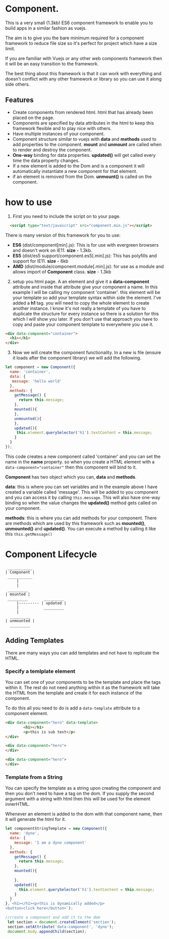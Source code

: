 

# Component. 
This is a very small (1.3kb) ES6 component framework to enable you to build apps in a similar fashion as vuejs.

The aim is to give you the bare minimum required for a component framework to reduce file size so it's perfect for project which have a size limit.

If you are familiar with Vuejs or any other web components framework then it will be an easy transition to the framework.

The best thing about this framework is that it can work with everything and doesn't conflict with any other framework or library so you can use it along side others. 

## Features
- Create components from rendered html. html that has already been placed on the page.
- Components are specified by data attributes  in the html to keep this framework flexible and to play nice with others.
- Have multiple instances of your component.
- Component structure similar to vuejs with **data** and **methods** used to add properties to the component. **mount** and **unmount** are called when to render and destroy the component.
- **One-way** binding for data properties. **updated()** will get called every time the data property changes.
- If a new element is added to the Dom and is a component it will automatically instantiate a new component for that element.
- if an element is removed from the Dom.
 **unmount()** is called on the component.

# how to use

1. First you need to include the script on to your page.

```html
  <script type="text/javascript" src="component.min.js"></script>
```
There is many version of this framework for you to use:  
 - **ES6** (dist/component[min].js): This is for use with evergreen browsers and doesn't work on IE11. **size** - 1.3kb.
 - **ES5** (dist/es5 support/component.es5[.min].js): This has polyfills and support for IE11.  **size** - 6kb
 - **AMD**   (dist/module/component.module[.min].js): for use as a module and allows import of **Component** class. **size** -  1.3kb

2. setup you html page. A an element and give it a **data-component** attribute and inside that attribute give your component a name. In this example I will be calling my component 'container'. this element will be your template so add your template syntax within side the element. I've added a **h1** tag. you will need to copy the whole element to create another instance. I know it's not really a template of you have to duplicate the structure for every instance so there is a solution for this which I will show you later. If you don't use that approach you have to copy and paste your component template to everywhere you use it.

```html
<div data-component="container">
  <h1></h1>
</div>
```

3.  Now we will create the component functionality. In a new is file (ensure it loads after the component library) we will add the following.

```js
let component = new Component({
  name: 'container',
  data: {
   message: 'hello world'
  },
  methods: {
    getMessage() {
      return this.message;
    },
    mounted(){
    },
    unmounted(){
    },
    updated(){
     this.element.querySelector('h1').textContent = this.message;
    }
  }
});
```
This code creates a new component called 'container' and you can set the name in the **name** property. so when you create a HTML element with a `data-component="container"` then this component will bind to it.

**Component** has two object which you can, **data** and **methods**. 

**data**: this is where you can set variables and in the example above I have created a variable called 'message'. This will be added to you component and you can access it by calling `this.message`. This will also have one-way binding so when the value changes the **updated()** method gets called on your component. 

**methods**: this is where you can add methods for your component. There are methods which are used by this framework such as **mounted()**, **unmounted()** and **updated()**. You can execute a method by calling it like this `this.getMessage()`  


# Component Lifecycle
```
 ___________
| Component |
 ___________
     |
     |
 _________
| mounted |
 _________       _________
     |--------- | updated |
     |           _________
     |
  _________
| unmounted |
  _________     
```

## Adding Templates
There are many ways you can add templates and not have to replicate the HTML.

### Specify a temlplate element  
You can set one of your components to be the template and place the tags within it. The rest do not need anything within it as the framework will take the HTML from the template and create it for each instance of the component. 

To do this all you need to do is add a `data-template` attribute to a component element.

```html
<div data-component="hero" data-template>
        <h1></h1>
        <p>this is sub text</p>
</div>

<div data-component="hero">
</div>

<div data-component="hero">
</div>
```

### Template from a String 
You can specify the template as a string upon creating the component and then you don't need to have a tag on the dom. If you supply the second argument with a string with html then this will be used for the element innerHTML.

Whenever an element is added to the dom with that component name, then it will generate the html for it.

```js
let componentStringTemplate = new Component({
  name: 'dyno',
  data: {
    message: 'I am a dyno component'
  },
  methods: {
    getMessage() {
      return this.message;
    },
    mounted(){
        
    },
    updated(){
      this.element.querySelector('h1').textContent = this.message;
    }
  }
},`<h1></h1><p>this is dynamically added</p>
<button>click here</button>`);

//create a component and add it to the dom
 let section = document.createElement('section');
 section.setAttribute('data-component', 'dyno');
 document.body.appendChild(section);
```
